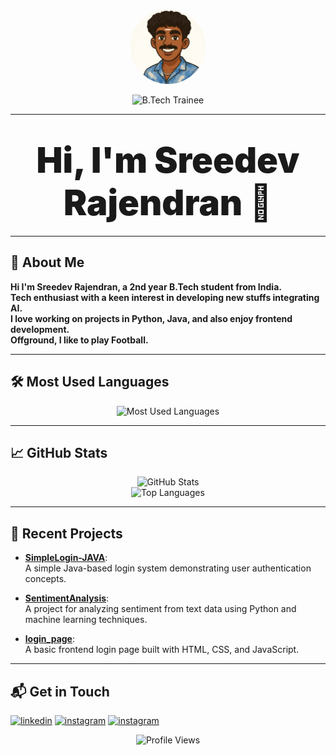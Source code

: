 <!-- Profile README for sreedevrajendran -->

<p align="center">
  <img src="profile.jpg" width="120" height="120" style="border-radius:50%;" alt="Profile Photo" />
</p>

<p align="center">
  <img src="https://img.shields.io/badge/B.Tech%20Trainee-Providence%20College%20of%20Engineering-blue" alt="B.Tech Trainee" />
</p>

---

<div align="center">

# <span style="font-weight:900; font-size:2em;">Hi, I'm Sreedev Rajendran 👋</span>

</div>

---

## 👤 About Me

**Hi I'm Sreedev Rajendran, a 2nd year B.Tech student from India.  
Tech enthusiast with a keen interest in developing new stuffs integrating AI.  
I love working on projects in Python, Java, and also enjoy frontend development.  
Offground, I like to play Football.**

---

## 🛠️ Most Used Languages

<p align="center">
  <img src="https://skillicons.dev/icons?i=python,java,js,html,css" alt="Most Used Languages" />
</p>

---

## 📈 GitHub Stats

<p align="center">
  <img src="https://github-readme-stats.vercel.app/api?username=sreedevrajendran&show_icons=true&theme=radical" alt="GitHub Stats" height="180"/>
  <br>
  <img src="https://github-readme-stats.vercel.app/api/top-langs/?username=sreedevrajendran&layout=compact&theme=radical" alt="Top Languages" height="120"/>
</p>

---

## 🚀 Recent Projects

- [**SimpleLogin-JAVA**](https://github.com/sreedevrajendran/SimpleLogin-JAVA):  
  A simple Java-based login system demonstrating user authentication concepts.

- [**SentimentAnalysis**](https://github.com/sreedevrajendran/SentimentAnalysis):  
  A project for analyzing sentiment from text data using Python and machine learning techniques.

- [**login_page**](https://github.com/sreedevrajendran/login_page):  
  A basic frontend login page built with HTML, CSS, and JavaScript.

---

## 📬 Get in Touch

 
 [![linkedin](https://img.shields.io/badge/LinkedIn-0077B5?style=for-the-badge&logo=linkedin&logoColor=white)](https://www.linkedin.com/in/sreedev-rajendran-3296b5321?utm_source=share&utm_campaign=share_via&utm_content=profile&utm_medium=android_app)
 [![instagram](https://img.shields.io/badge/Twitter-1DA1F2?style=for-the-badge&logo=twitter&logoColor=white)](https://www.instagram.com/sreedev.me?igsh=Yno5NGk4aTFncDN3)
  [![instagram](https://img.shields.io/badge/Instagram-E4405F?style=for-the-badge&logo=instagram&logoColor=white)](https://x.com/HeyItsSreedev?t=2w5-nMS8gX4CCms-AouJAg&s=08)

<p align="center">
  <img src="https://komarev.com/ghpvc/?username=sreedevrajendran&style=flat-square" alt="Profile Views"/>
</p>
